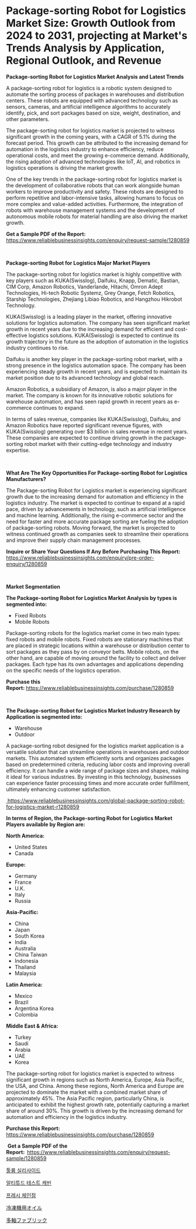 <p><h1>Package-sorting Robot for Logistics Market Size: Growth Outlook from 2024 to 2031, projecting at Market's Trends Analysis by Application, Regional Outlook, and Revenue</h1></p><p><strong>Package-sorting Robot for Logistics Market Analysis and Latest Trends</strong></p>
<p><p>A package-sorting robot for logistics is a robotic system designed to automate the sorting process of packages in warehouses and distribution centers. These robots are equipped with advanced technology such as sensors, cameras, and artificial intelligence algorithms to accurately identify, pick, and sort packages based on size, weight, destination, and other parameters.</p><p>The package-sorting robot for logistics market is projected to witness significant growth in the coming years, with a CAGR of 5.1% during the forecast period. This growth can be attributed to the increasing demand for automation in the logistics industry to enhance efficiency, reduce operational costs, and meet the growing e-commerce demand. Additionally, the rising adoption of advanced technologies like IoT, AI, and robotics in logistics operations is driving the market growth.</p><p>One of the key trends in the package-sorting robot for logistics market is the development of collaborative robots that can work alongside human workers to improve productivity and safety. These robots are designed to perform repetitive and labor-intensive tasks, allowing humans to focus on more complex and value-added activities. Furthermore, the integration of robots with warehouse management systems and the development of autonomous mobile robots for material handling are also driving the market growth.</p></p>
<p><strong>Get a Sample PDF of the Report:&nbsp;</strong> <a href="https://www.reliablebusinessinsights.com/enquiry/request-sample/1280859">https://www.reliablebusinessinsights.com/enquiry/request-sample/1280859</a></p>
<p>&nbsp;</p>
<p><strong>Package-sorting Robot for Logistics Major Market Players</strong></p>
<p><p>The package-sorting robot for logistics market is highly competitive with key players such as KUKA(Swisslog), Daifuku, Knapp, Dematic, Bastian, CIM Corp, Amazon Robotics, Vanderlande, Hitachi, Omron Adept Technologies, Hi-tech Robotic Systemz, Grey Orange, Fetch Robotics, Starship Technologies, Zhejiang Libiao Robotics, and Hangzhou Hikrobot Technology.</p><p>KUKA(Swisslog) is a leading player in the market, offering innovative solutions for logistics automation. The company has seen significant market growth in recent years due to the increasing demand for efficient and cost-effective logistics solutions. KUKA(Swisslog) is expected to continue its growth trajectory in the future as the adoption of automation in the logistics industry continues to rise.</p><p>Daifuku is another key player in the package-sorting robot market, with a strong presence in the logistics automation space. The company has been experiencing steady growth in recent years, and is expected to maintain its market position due to its advanced technology and global reach.</p><p>Amazon Robotics, a subsidiary of Amazon, is also a major player in the market. The company is known for its innovative robotic solutions for warehouse automation, and has seen rapid growth in recent years as e-commerce continues to expand.</p><p>In terms of sales revenue, companies like KUKA(Swisslog), Daifuku, and Amazon Robotics have reported significant revenue figures, with KUKA(Swisslog) generating over $3 billion in sales revenue in recent years. These companies are expected to continue driving growth in the package-sorting robot market with their cutting-edge technology and industry expertise.</p></p>
<p>&nbsp;</p>
<p><strong>What Are The Key Opportunities For Package-sorting Robot for Logistics Manufacturers?</strong></p>
<p><p>The Package-sorting Robot for Logistics market is experiencing significant growth due to the increasing demand for automation and efficiency in the logistics industry. The market is expected to continue to expand at a rapid pace, driven by advancements in technology, such as artificial intelligence and machine learning. Additionally, the rising e-commerce sector and the need for faster and more accurate package sorting are fueling the adoption of package-sorting robots. Moving forward, the market is projected to witness continued growth as companies seek to streamline their operations and improve their supply chain management processes.</p></p>
<p><strong>Inquire or Share Your Questions If Any Before Purchasing This Report:</strong> <a href="https://www.reliablebusinessinsights.com/enquiry/pre-order-enquiry/1280859">https://www.reliablebusinessinsights.com/enquiry/pre-order-enquiry/1280859</a></p>
<p>&nbsp;</p>
<p><strong>Market Segmentation</strong></p>
<p><strong>The Package-sorting Robot for Logistics Market Analysis by types is segmented into:</strong></p>
<p><ul><li>Fixed Robots</li><li>Mobile Robots</li></ul></p>
<p><p>Package-sorting robots for the logistics market come in two main types: fixed robots and mobile robots. Fixed robots are stationary machines that are placed in strategic locations within a warehouse or distribution center to sort packages as they pass by on conveyor belts. Mobile robots, on the other hand, are capable of moving around the facility to collect and deliver packages. Each type has its own advantages and applications depending on the specific needs of the logistics operation.</p></p>
<p><strong>Purchase this Report:&nbsp;</strong><a href="https://www.reliablebusinessinsights.com/purchase/1280859">https://www.reliablebusinessinsights.com/purchase/1280859</a></p>
<p>&nbsp;</p>
<p><strong>The Package-sorting Robot for Logistics Market Industry Research by Application is segmented into:</strong></p>
<p><ul><li>Warehouse</li><li>Outdoor</li></ul></p>
<p><p>A package-sorting robot designed for the logistics market application is a versatile solution that can streamline operations in warehouses and outdoor markets. This automated system efficiently sorts and organizes packages based on predetermined criteria, reducing labor costs and improving overall efficiency. It can handle a wide range of package sizes and shapes, making it ideal for various industries. By investing in this technology, businesses can experience faster processing times and more accurate order fulfillment, ultimately enhancing customer satisfaction.</p></p>
<p><a href="https://www.reliablebusinessinsights.com/global-package-sorting-robot-for-logistics-market-r1280859">&nbsp;https://www.reliablebusinessinsights.com/global-package-sorting-robot-for-logistics-market-r1280859</a></p>
<p><strong>In terms of Region, the Package-sorting Robot for Logistics Market Players available by Region are:</strong></p>
<p>
    <p> <strong> North America: </strong>
        <ul>
            <li>United States</li>
            <li>Canada</li>
        </ul>
        </p> 
    <p> <strong> Europe: </strong>
        <ul>
            <li>Germany</li>
            <li>France</li>
            <li>U.K.</li>
            <li>Italy</li>
            <li>Russia</li>
        </ul>
        </p> 
    <p> <strong> Asia-Pacific: </strong>
        <ul>
            <li>China</li>
            <li>Japan</li>
            <li>South Korea</li>
            <li>India</li>
            <li>Australia</li>
            <li>China Taiwan</li>
            <li>Indonesia</li>
            <li>Thailand</li>
            <li>Malaysia</li>
        </ul>
        </p> 
    <p> <strong> Latin America: </strong>
        <ul>
            <li>Mexico</li>
            <li>Brazil</li>
            <li>Argentina Korea</li>
            <li>Colombia</li>
        </ul>
        </p> 
    <p> <strong> Middle East & Africa: </strong>
        <ul>
            <li>Turkey</li>
            <li>Saudi</li>
            <li>Arabia</li>
            <li>UAE</li>
            <li>Korea</li>
        </ul>
    </p>
    </p>
<p><p>The package-sorting robot for logistics market is expected to witness significant growth in regions such as North America, Europe, Asia Pacific, the USA, and China. Among these regions, North America and Europe are projected to dominate the market with a combined market share of approximately 45%. The Asia Pacific region, particularly China, is anticipated to exhibit the highest growth rate, potentially capturing a market share of around 30%. This growth is driven by the increasing demand for automation and efficiency in the logistics industry.</p></p>
<p><strong>Purchase this Report: </strong><a href="https://www.reliablebusinessinsights.com/purchase/1280859">https://www.reliablebusinessinsights.com/purchase/1280859</a></p>
<p>&nbsp;<strong>Get a Sample PDF of the Report:&nbsp;&nbsp;</strong><a href="https://www.reliablebusinessinsights.com/enquiry/request-sample/1280859">https://www.reliablebusinessinsights.com/enquiry/request-sample/1280859</a></p>
<p><strong></strong></p>
<p><p><a href="https://medium.com/@dunce678678/%ED%88%B4%EB%A5%A8-%EC%8B%A4%EB%A6%AC%EC%82%AC%EC%9D%B4%EB%93%9C-%EC%8B%9C%EC%9E%A5-%EB%B6%84%EC%84%9D-%EB%B0%8F-2024%EB%85%84%EB%B6%80%ED%84%B0-2031%EB%85%84%EA%B9%8C%EC%A7%80%EC%9D%98-%EC%98%88%EC%B8%A1-%ED%81%AC%EA%B8%B0-54caa0416d43">툴륨 실리사이드</a></p><p><a href="https://github.com/mithunmistry2258/Market-Research-Report-List-1/blob/main/947506890145.md">알티튜드 테스트 캐빈</a></p><p><a href="https://github.com/konokaryan/Market-Research-Report-List-1/blob/main/579449190146.md">프레시 체인점</a></p><p><a href="https://github.com/vtbvgl20191192/Market-Research-Report-List-2/blob/main/432108098701.md">冷凍機用オイル</a></p><p><a href="https://github.com/laurenreichert/Market-Research-Report-List-1/blob/main/676051398702.md">多軸ファブリック</a></p></p>